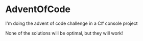 # AdventOfCode
I'm doing the advent of code challenge in a C# console project

None of the solutions will be optimal, but they will work!
